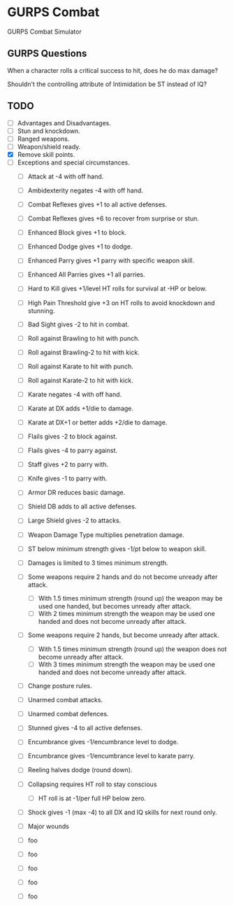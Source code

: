 # GURPS Combat

GURPS Combat Simulator

## GURPS Questions

When a character rolls a critical success to hit, does he do max damage?

Shouldn't the controlling attribute of Intimidation be ST instead of IQ?

## TODO

-[ ] Advantages and Disadvantages.
-[ ] Stun and knockdown.
-[ ] Ranged weapons.
-[ ] Weapon/shield ready.
-[x] Remove skill points.
-[ ] Exceptions and special circumstances.
    -[ ] Attack at -4 with off hand.
    -[ ] Ambidexterity negates -4 with off hand.
    -[ ] Combat Reflexes gives +1 to all active defenses.
    -[ ] Combat Reflexes gives +6 to recover from surprise or stun.
    -[ ] Enhanced Block gives +1 to block.
    -[ ] Enhanced Dodge gives +1 to dodge.
    -[ ] Enhanced Parry gives +1 parry with specific weapon skill.
    -[ ] Enhanced All Parries gives +1 all parries.
    -[ ] Hard to Kill gives +1/level HT rolls for survival at -HP or below.
    -[ ] High Pain Threshold give +3 on HT rolls to avoid knockdown and stunning.
    -[ ] Bad Sight gives -2 to hit in combat.
    -[ ] Roll against Brawling to hit with punch.
    -[ ] Roll against Brawling-2 to hit with kick.
    -[ ] Roll against Karate to hit with punch.
    -[ ] Roll against Karate-2 to hit with kick.
    -[ ] Karate negates -4 with off hand.
    -[ ] Karate at DX adds +1/die to damage.
    -[ ] Karate at DX+1 or better adds +2/die to damage.
    -[ ] Flails gives -2 to block against.
    -[ ] Flails gives -4 to parry against.
    -[ ] Staff gives +2 to parry with.
    -[ ] Knife gives -1 to parry with.
    -[ ] Armor DR reduces basic damage.
    -[ ] Shield DB adds to all active defenses.
    -[ ] Large Shield gives -2 to attacks.
    -[ ] Weapon Damage Type multiplies penetration damage.
    -[ ] ST below minimum strength gives -1/pt below to weapon skill.
    -[ ] Damages is limited to 3 times minimum strength.
    -[ ] Some weapons require 2 hands and do not become unready after attack.
        -[ ] With 1.5 times minimum strength (round up) the weapon may be used one handed, but becomes unready after attack.
        -[ ] With 2 times minimum strength the weapon may be used one handed and does not become unready after attack.
    -[ ] Some weapons require 2 hands, but become unready after attack.
        -[ ] With 1.5 times minimum strength (round up) the weapon does not become unready after attack.
        -[ ] With 3 times minimum strength the weapon may be used one handed and does not become unready after attack.
    -[ ] Change posture rules.
    -[ ] Unarmed combat attacks.
    -[ ] Unarmed combat defences.
    -[ ] Stunned gives -4 to all active defenses.
    -[ ] Encumbrance gives -1/encumbrance level to dodge.
    -[ ] Encumbrance gives -1/encumbrance level to karate parry.
    -[ ] Reeling halves dodge (round down).
    -[ ] Collapsing requires HT roll to stay conscious  
        -[ ] HT roll is at -1/per full HP below zero.
    -[ ] Shock gives -1 (max -4) to all DX and IQ skills for next round only. 
    -[ ] Major wounds
    -[ ] foo
    -[ ] foo
    -[ ] foo
    -[ ] foo
    -[ ] foo

